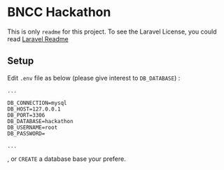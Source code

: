 # BNCC Hackathon

This is only `readme` for this project. To see the Laravel License, you could read [Laravel Readme](./README.example.md)

## Setup

Edit `.env` file as below (please give interest to `DB_DATABASE`) :
```
...

DB_CONNECTION=mysql
DB_HOST=127.0.0.1
DB_PORT=3306
DB_DATABASE=hackathon
DB_USERNAME=root
DB_PASSWORD=

...
```

, or `CREATE` a database base your prefere.
